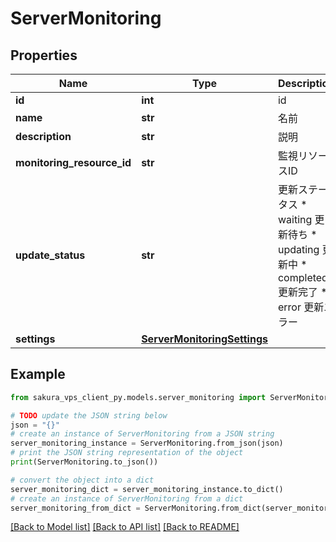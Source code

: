 # ServerMonitoring


## Properties

Name | Type | Description | Notes
------------ | ------------- | ------------- | -------------
**id** | **int** | id | [readonly] 
**name** | **str** | 名前 | 
**description** | **str** | 説明 | 
**monitoring_resource_id** | **str** | 監視リソースID | [readonly] 
**update_status** | **str** | 更新ステータス * waiting 更新待ち * updating 更新中 * completed 更新完了 * error 更新エラー | [readonly] 
**settings** | [**ServerMonitoringSettings**](ServerMonitoringSettings.md) |  | 

## Example

```python
from sakura_vps_client_py.models.server_monitoring import ServerMonitoring

# TODO update the JSON string below
json = "{}"
# create an instance of ServerMonitoring from a JSON string
server_monitoring_instance = ServerMonitoring.from_json(json)
# print the JSON string representation of the object
print(ServerMonitoring.to_json())

# convert the object into a dict
server_monitoring_dict = server_monitoring_instance.to_dict()
# create an instance of ServerMonitoring from a dict
server_monitoring_from_dict = ServerMonitoring.from_dict(server_monitoring_dict)
```
[[Back to Model list]](../README.md#documentation-for-models) [[Back to API list]](../README.md#documentation-for-api-endpoints) [[Back to README]](../README.md)


